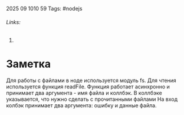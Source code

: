 2025 09 1010 59
Tags: #nodejs 
###### Links: 
1) 
# Заметка
Для работы с файлами в ноде используется модуль fs.
Для чтения используется функция readFile. Функция работает асинхронно и принимает два аргумента - имя файла и коллбэк. В коллбэке указывается, что нужно сделать с прочитанными файлами
На вход колбэк принимает два аргумента: ошибку и данные файла.
```
```